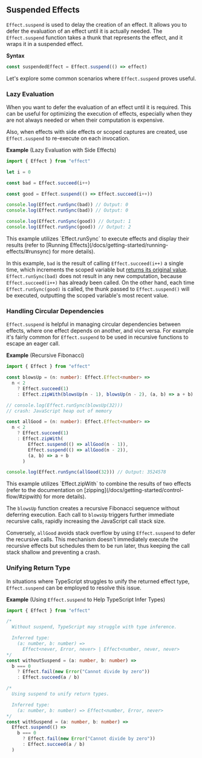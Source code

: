 ## Suspended Effects

`Effect.suspend` is used to delay the creation of an effect.
It allows you to defer the evaluation of an effect until it is actually needed.
The `Effect.suspend` function takes a thunk that represents the effect, and it wraps it in a suspended effect.

**Syntax**

```ts showLineNumbers=false
const suspendedEffect = Effect.suspend(() => effect)
```

Let's explore some common scenarios where `Effect.suspend` proves useful.

### Lazy Evaluation

When you want to defer the evaluation of an effect until it is required. This can be useful for optimizing the execution of effects, especially when they are not always needed or when their computation is expensive.

Also, when effects with side effects or scoped captures are created, use `Effect.suspend` to re-execute on each invocation.

**Example** (Lazy Evaluation with Side Effects)

```ts twoslash
import { Effect } from "effect"

let i = 0

const bad = Effect.succeed(i++)

const good = Effect.suspend(() => Effect.succeed(i++))

console.log(Effect.runSync(bad)) // Output: 0
console.log(Effect.runSync(bad)) // Output: 0

console.log(Effect.runSync(good)) // Output: 1
console.log(Effect.runSync(good)) // Output: 2
```

<Aside type="note" title="Running Effects">
  This example utilizes `Effect.runSync` to execute effects and display
  their results (refer to [Running
  Effects](/docs/getting-started/running-effects/#runsync) for more
  details).
</Aside>

In this example, `bad` is the result of calling `Effect.succeed(i++)` a single time, which increments the scoped variable but [returns its original value](https://developer.mozilla.org/en-US/docs/Web/JavaScript/Reference/Operators/Increment#postfix_increment). `Effect.runSync(bad)` does not result in any new computation, because `Effect.succeed(i++)` has already been called. On the other hand, each time `Effect.runSync(good)` is called, the thunk passed to `Effect.suspend()` will be executed, outputting the scoped variable's most recent value.

### Handling Circular Dependencies

`Effect.suspend` is helpful in managing circular dependencies between effects, where one effect depends on another, and vice versa.
For example it's fairly common for `Effect.suspend` to be used in recursive functions to escape an eager call.

**Example** (Recursive Fibonacci)

```ts twoslash
import { Effect } from "effect"

const blowsUp = (n: number): Effect.Effect<number> =>
  n < 2
    ? Effect.succeed(1)
    : Effect.zipWith(blowsUp(n - 1), blowsUp(n - 2), (a, b) => a + b)

// console.log(Effect.runSync(blowsUp(32)))
// crash: JavaScript heap out of memory

const allGood = (n: number): Effect.Effect<number> =>
  n < 2
    ? Effect.succeed(1)
    : Effect.zipWith(
        Effect.suspend(() => allGood(n - 1)),
        Effect.suspend(() => allGood(n - 2)),
        (a, b) => a + b
      )

console.log(Effect.runSync(allGood(32))) // Output: 3524578
```

<Aside type="note" title="Running Effects">
  This example utilizes `Effect.zipWith` to combine the results of two
  effects (refer to the documentation on
  [zipping](/docs/getting-started/control-flow/#zipwith) for more
  details).
</Aside>

The `blowsUp` function creates a recursive Fibonacci sequence without deferring execution. Each call to `blowsUp` triggers further immediate recursive calls, rapidly increasing the JavaScript call stack size.

Conversely, `allGood` avoids stack overflow by using `Effect.suspend` to defer the recursive calls. This mechanism doesn't immediately execute the recursive effects but schedules them to be run later, thus keeping the call stack shallow and preventing a crash.

### Unifying Return Type

In situations where TypeScript struggles to unify the returned effect type, `Effect.suspend` can be employed to resolve this issue.

**Example** (Using `Effect.suspend` to Help TypeScript Infer Types)

```ts twoslash
import { Effect } from "effect"

/*
  Without suspend, TypeScript may struggle with type inference.

  Inferred type:
    (a: number, b: number) =>
      Effect<never, Error, never> | Effect<number, never, never>
*/
const withoutSuspend = (a: number, b: number) =>
  b === 0
    ? Effect.fail(new Error("Cannot divide by zero"))
    : Effect.succeed(a / b)

/*
  Using suspend to unify return types.

  Inferred type:
    (a: number, b: number) => Effect<number, Error, never>
*/
const withSuspend = (a: number, b: number) =>
  Effect.suspend(() =>
    b === 0
      ? Effect.fail(new Error("Cannot divide by zero"))
      : Effect.succeed(a / b)
  )
```
